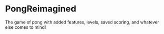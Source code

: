 # PongReimagined
The game of pong with added features, levels, saved scoring, and whatever else comes to mind!
